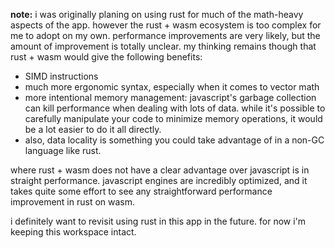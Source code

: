 **note:** i was originally planing on using rust for much of the math-heavy aspects of the app. however the rust + wasm
ecosystem is too complex for me to adopt on my own. performance improvements are very likely, but the amount of
improvement is totally unclear. my thinking remains though that rust + wasm would give the following benefits:

- SIMD instructions
- much more ergonomic syntax, especially when it comes to vector math
- more intentional memory management: javascript's garbage collection can kill performance when dealing with lots of
  data. while it's possible to carefully manipulate your code to minimize memory operations, it would be a lot easier to
  do it all directly.
- also, data locality is something you could take advantage of in a non-GC language like rust.

where rust + wasm does not have a clear advantage over javascript is in straight performance. javascript engines are
incredibly optimized, and it takes quite some effort to see any straightforward performance improvement in rust on wasm.

i definitely want to revisit using rust in this app in the future. for now i'm keeping this workspace intact.
